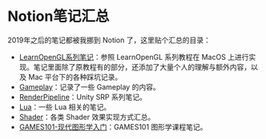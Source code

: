 # Notion笔记汇总

2019年之后的笔记都被我挪到 Notion 了，这里贴个汇总的目录：

* [LearnOpenGL系列笔记](https://www.notion.so/LearnOpenGL-9bee35a833734bbaa63c7d8737f76529)：参照 LearnOpenGL 系列教程在 MacOS 上进行实现。笔记里面除了原教程有的部分，还添加了大量个人的理解与额外内容，以及 Mac 平台下的各种踩坑记录。
* [Gameplay](https://www.notion.so/Gameplay-84729352cfea46529c4369a2a7891c84)：记录了一些 Gameplay 的内容。
* [RenderPipeline](https://www.notion.so/RenderPipeline-168e177e77f5415dafb4e09f3a5d017c)：Unity SRP 系列笔记。
* [Lua](https://www.notion.so/Lua-3edf98d21b3f41da8b54c5a716b8f382)：一些 Lua 相关的笔记。
* [Shader](https://www.notion.so/Shader-c0dad8d5ce8a41afbc1fd635ad259b3d)：各类 Shader 效果实现方式汇总。
* [GAMES101-现代图形学入门](https://www.notion.so/GAMES101-e0173a1e5cae4abeb49c2df0a4906cce)：GAMES101 图形学课程笔记。